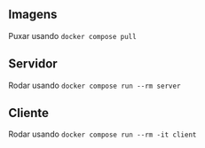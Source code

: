 ## Imagens

Puxar usando `docker compose pull`

## Servidor

Rodar usando `docker compose run --rm server`

## Cliente

Rodar usando `docker compose run --rm -it client`
